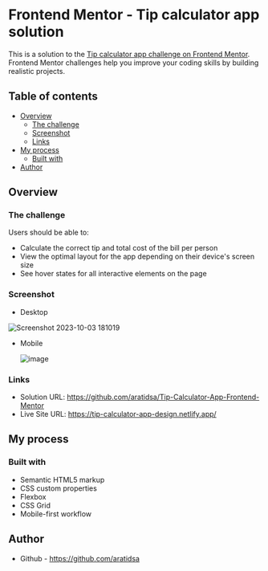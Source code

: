 # Frontend Mentor - Tip calculator app solution

This is a solution to the [Tip calculator app challenge on Frontend Mentor]( https://www.frontendmentor.io/challenges/tip-calculator-app-ugJNGbJUX). Frontend Mentor challenges help you improve your coding skills by building realistic projects.

## Table of contents

- [Overview](#overview)
  - [The challenge](#the-challenge)
  - [Screenshot](#screenshot)
  - [Links](#links)
- [My process](#my-process)
  - [Built with](#built-with)
- [Author](#author)

## Overview

### The challenge

Users should be able to:
-	Calculate the correct tip and total cost of the bill per person
-	View the optimal layout for the app depending on their device's screen size
-	See hover states for all interactive elements on the page
### Screenshot
- Desktop
  
![Screenshot 2023-10-03 181019](https://github.com/aratidsa/Tip-Calculator-App-Frontend-Mentor/assets/128802362/474faf45-54f6-49fe-b1e1-f73065063cc3)

- Mobile
  
  ![image](https://github.com/aratidsa/Tip-Calculator-App-Frontend-Mentor/assets/128802362/6b285fa1-3ac0-48e7-90e4-55e5210be5ca)


### Links

- Solution URL: https://github.com/aratidsa/Tip-Calculator-App-Frontend-Mentor
- Live Site URL: https://tip-calculator-app-design.netlify.app/

## My process

### Built with

- Semantic HTML5 markup
- CSS custom properties
- Flexbox
- CSS Grid
- Mobile-first workflow
  
## Author
  - Github - https://github.com/aratidsa

